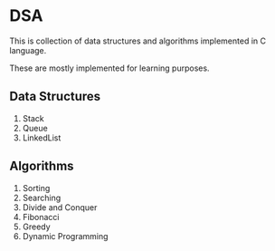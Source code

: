 # DSA

This is collection of data structures and algorithms implemented in C language.

These are mostly implemented for learning purposes.

## Data Structures 

1. Stack
2. Queue
4. LinkedList


## Algorithms

1. Sorting 
2. Searching
3. Divide and Conquer
4. Fibonacci
5. Greedy
6. Dynamic Programming
